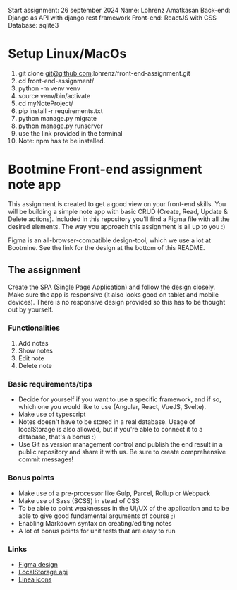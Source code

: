 Start assignment: 26 september 2024
Name: Lohrenz Amatkasan
Back-end: Django as API with django rest framework
Front-end: ReactJS with CSS
Database: sqlite3

# Setup Linux/MacOs
1. git clone git@github.com:lohrenz/front-end-assignment.git
2. cd front-end-assignment/
3. python -m venv venv
4. source venv/bin/activate
4. cd myNoteProject/
5. pip install -r requirements.txt
6. python manage.py migrate
7. python manage.py runserver
8. use the link provided in the terminal 
9. Note: npm has te be installed.



# Bootmine Front-end assignment note app

This assignment is created to get a good view on your front-end skills. You will be building a simple note app with basic CRUD (Create, Read, Update & Delete actions). Included in this repository you'll find a Figma file with all the desired elements. The way you approach this assignment is all up to you :)

Figma is an all-browser-compatible design-tool, which we use a lot at Bootmine. See the link for the design at the bottom of this README.

## The assignment

Create the SPA (Single Page Application) and follow the design closely. Make sure the app is responsive (it also looks good on tablet and mobile devices). There is no responsive design provided so this has to be thought out by yourself.

### Functionalities

1. Add notes
2. Show notes
3. Edit note
4. Delete note

### Basic requirements/tips

-   Decide for yourself if you want to use a specific framework, and if so, which one you would like to use (Angular, React, VueJS, Svelte).
-   Make use of typescript
-   Notes doesn't have to be stored in a real database. Usage of localStorage is also allowed, but if you're able to connect it to a database, that's a bonus :)
-   Use Git as version management control and publish the end result in a public repository and share it with us. Be sure to create comprehensive commit messages!

### Bonus points

-   Make use of a pre-processor like Gulp, Parcel, Rollup or Webpack
-   Make use of Sass (SCSS) in stead of CSS
-   To be able to point weaknesses in the UI/UX of the application and to be able to give good fundamental arguments of course ;)
-   Enabling Markdown syntax on creating/editing notes
-   A lot of bonus points for unit tests that are easy to run

### Links

-   [Figma design](https://www.figma.com/file/NM6EKY5KUgYuKDbcBNWuSo/note-app?node-id=0%3A1)
-   [LocalStorage api](https://developer.mozilla.org/en-US/docs/Web/API/Window/localStorage)
-   [Linea icons](http://www.linea.io/)
